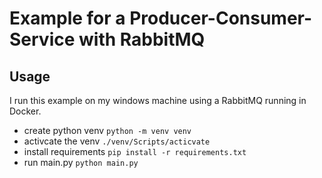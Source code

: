 # Example for a Producer-Consumer-Service with RabbitMQ

## Usage

I run this example on my windows machine using a RabbitMQ running in Docker.

- create python venv `python -m venv venv`
- activcate the venv `./venv/Scripts/acticvate`
- install requirements `pip install -r requirements.txt`
- run main.py `python main.py`

